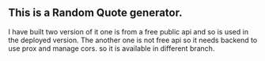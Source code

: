 ## This is a Random Quote generator.
I have built two version of it one is from a free public api and so is used in the deployed version.
The another one is not free api so it needs backend to use prox and manage cors. so it is available in different branch.

